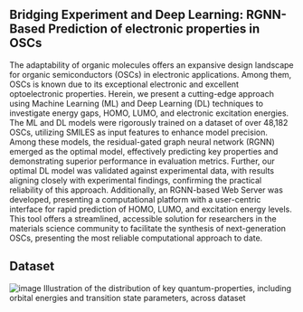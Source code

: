 ## Bridging Experiment and Deep Learning: RGNN-Based Prediction of electronic properties in OSCs
The adaptability of organic molecules offers an expansive design landscape for organic semiconductors (OSCs) in electronic applications. Among them, OSCs is known due to its exceptional electronic and excellent optoelectronic properties.  Herein, we present a cutting-edge approach using Machine Learning (ML) and Deep Learning (DL) techniques to investigate energy gaps, HOMO, LUMO, and electronic excitation energies. The ML and DL models were rigorously trained on a dataset of over 48,182 OSCs, utilizing SMILES as input features to enhance model precision. Among these models, the residual-gated graph neural network (RGNN) emerged as the optimal model, effectively predicting key properties and demonstrating superior performance in evaluation metrics. Further, our optimal DL model was validated against experimental data, with results aligning closely with experimental findings, confirming the practical reliability of this approach. Additionally, an RGNN-based Web Server was developed, presenting a computational platform with a user-centric interface for rapid prediction of HOMO, LUMO, and excitation energy levels. This tool offers a streamlined, accessible solution for researchers in the materials science community to facilitate the synthesis of next-generation OSCs, presenting the most reliable computational approach to date.

## Dataset
![image](https://github.com/user-attachments/assets/7601d5a5-0113-4c54-81c8-9b1b1892dc8f)
Illustration of the distribution of key quantum-properties, including orbital energies and transition state parameters, across dataset
